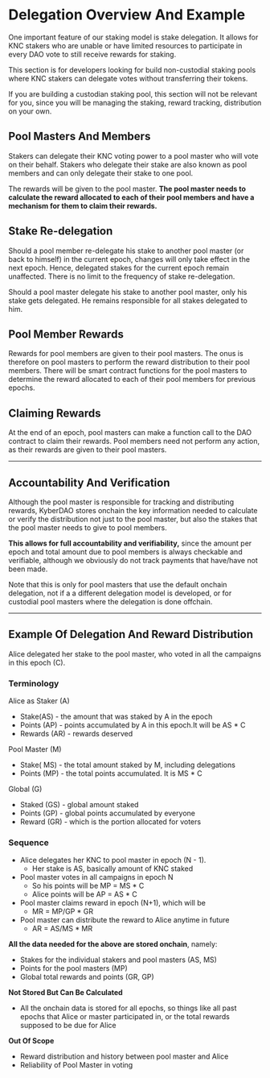 # Delegation Overview And Example

One important feature of our staking model is stake delegation. It allows for KNC stakers who are unable or have limited resources to participate in every DAO vote to still receive rewards for staking.

This section is for developers looking for build non-custodial staking pools where KNC stakers can delegate votes without transferring their tokens.

If you are building a custodian staking pool, this section will not be relevant for you, since you will be managing the staking, reward tracking, distribution on your own. 

## Pool Masters And Members
Stakers can delegate their KNC voting power to a pool master who will vote on their behalf. Stakers who delegate their stake are also known as pool members and can only delegate their stake to one pool. 

The rewards will be given to the pool master. **The pool master needs to calculate the reward allocated to each of their pool members and have a mechanism for them to claim their rewards.**

## Stake Re-delegation

Should a pool member re-delegate his stake to another pool master (or back to himself) in the current epoch, changes will only take effect in the next epoch. Hence, delegated stakes for the current epoch remain unaffected. There is no limit to the frequency of stake re-delegation. 

Should a pool master delegate his stake to another pool master, only his stake gets delegated. He remains responsible for all stakes delegated to him.

## Pool Member Rewards

Rewards for pool members are given to their pool masters. The onus is therefore on pool masters to perform the reward distribution to their pool members. There will be smart contract functions for the pool masters to determine the reward allocated to each of their pool members for previous epochs. 

## Claiming Rewards

At the end of an epoch, pool masters can make a function call to the DAO contract to claim their rewards. Pool members need not perform any action, as their rewards are given to their pool masters.

---

## Accountability And Verification

Although the pool master is responsible for tracking and distributing rewards, KyberDAO stores onchain the key information needed to calculate or verify the distribution not just to the pool master, but also the stakes that the pool master needs to give to pool members.

**This allows for full accountability and verifiability,** since the amount per epoch and total amount due to pool members is always checkable and verifiable, although we obviously do not track payments that have/have not been made.

Note that this is only for pool masters that use the default onchain delegation, not if a a different delegation model is developed, or for custodial pool masters where the delegation is done offchain. 

---

## Example Of Delegation And Reward Distribution

Alice delegated her stake to the pool master, who voted in all the campaigns in this epoch (C). 


### Terminology

Alice as Staker (A)



*   Stake(AS) - the amount that was staked by A in the epoch 
*   Points (AP) - points accumulated by A in this epoch.It will be AS * C
*   Rewards (AR) - rewards deserved 

Pool Master (M)



*   Stake( MS) - the total amount staked by M, including delegations
*   Points (MP) - the total points accumulated. It is MS * C

Global (G)



*   Staked (GS) - global amount staked
*   Points (GP) - global points accumulated by everyone 
*   Reward (GR) - which is the portion allocated for voters 


### Sequence 
*   Alice delegates her KNC to pool master in epoch (N - 1). 
    *   Her stake is AS, basically amount of KNC staked
*   Pool master votes in all campaigns in epoch N 
    *   So his points will be MP = MS * C
    *   Alice points will be AP = AS * C
*   Pool master claims reward in epoch (N+1), which will be 
    *   MR = MP/GP * GR
*   Pool master can distribute the reward to Alice anytime in future
    *   AR = AS/MS * MR

**All the data needed for the above are stored onchain**, namely:
*   Stakes for the individual stakers and pool masters (AS, MS)
*   Points for the pool masters  (MP)
*   Global total rewards and points (GR, GP)

**Not Stored But Can Be Calculated**

*   All the onchain data is stored for all epochs, so things like all past epochs that Alice or master participated in, or the total rewards supposed to be due for Alice 

**Out Of Scope**

*   Reward distribution and history between pool master and Alice 
*   Reliability of Pool Master in voting


